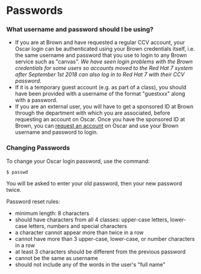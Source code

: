 # Passwords



### What username and password should I be using?

* If you are at Brown and have requested a regular CCV account, your Oscar login can be authenticated using your Brown credentials itself, i.e. the same username and password that you use to login to any Brown service such as "canvas". _We have seen login problems with the Brown credentials for some users so accounts moved to the Red Hat 7 system after September 1st 2018 can also log in to Red Hat 7 with their CCV password._
* If it is a temporary guest account \(e.g. as part of a class\), you should have been provided with a username of the format "guestxxx" along with a password.
* If you are an external user, you will have to get a sponsored ID at Brown through the department with which you are associated, before requesting an account on Oscar. Once you have the sponsored ID at Brown, you can [request an account](https://www.ccv.brown.edu/start/account) on Oscar and use your Brown username and password to login.



### Changing Passwords

To change your Oscar login password, use the command:

```text
$ passwd
```

You will be asked to enter your old password, then your new password twice.

Password reset rules:

* minimum length: 8 characters
* should have characters from all 4 classes: upper-case letters, lower-case letters, numbers and special characters
* a character cannot appear more than twice in a row
* cannot have more than 3 upper-case, lower-case, or number characters in a row
* at least 3 characters should be different from the previous password
* cannot be the same as username
* should not include any of the words in the user's "full name"

